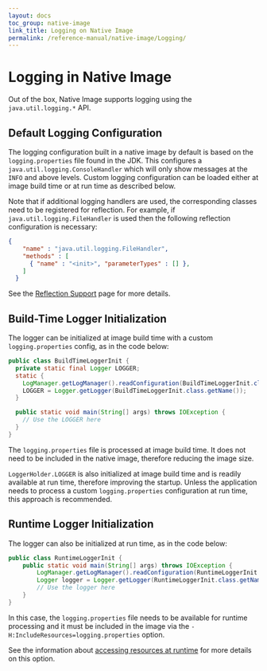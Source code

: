 ```yaml
---
layout: docs
toc_group: native-image
link_title: Logging on Native Image
permalink: /reference-manual/native-image/Logging/
---
```

# Logging in Native Image

Out of the box, Native Image supports logging using the `java.util.logging.*` API.

## Default Logging Configuration

The logging configuration built in a native image by default is based on the `logging.properties` file found in the JDK.
This configures a `java.util.logging.ConsoleHandler` which will only show messages at the `INFO` and above levels.
Custom logging configuration can be loaded either at image build time or at run time as described below.

Note that if additional logging handlers are used, the corresponding classes need to be registered for reflection.
For example, if `java.util.logging.FileHandler` is used then the following reflection configuration is necessary:
```json
{
    "name" : "java.util.logging.FileHandler",
    "methods" : [
      { "name" : "<init>", "parameterTypes" : [] },
    ]
  }
```
See the [Reflection Support](Reflection.md) page for more details.

## Build-Time Logger Initialization

The logger can be initialized at image build time with a custom `logging.properties` config, as in the code below:
```java
public class BuildTimeLoggerInit {
  private static final Logger LOGGER;
  static {
    LogManager.getLogManager().readConfiguration(BuildTimeLoggerInit.class.getResourceAsStream("logging.properties"));
    LOGGER = Logger.getLogger(BuildTimeLoggerInit.class.getName());
  }

  public static void main(String[] args) throws IOException {
    // Use the LOGGER here
  }
}
```

The `logging.properties` file is processed at image build time.
It does not need to be included in the native image, therefore reducing the image size.

`LoggerHolder.LOGGER` is also initialized at image build time and is readily available at run time, therefore improving the startup.
Unless the application needs to process a custom `logging.properties` configuration at run time, this approach is recommended.

## Runtime Logger Initialization

The logger can also be initialized at run time, as in the code below:
```java
public class RuntimeLoggerInit {
    public static void main(String[] args) throws IOException {
        LogManager.getLogManager().readConfiguration(RuntimeLoggerInit.class.getResourceAsStream("logging.properties"));
        Logger logger = Logger.getLogger(RuntimeLoggerInit.class.getName());
        // Use the logger here
    }
}
```

In this case, the `logging.properties` file needs to be available for runtime processing and it must be included in the image via the `-H:IncludeResources=logging.properties` option.

See the information about [accessing resources at runtime](Resources.md) for more details on this option.
